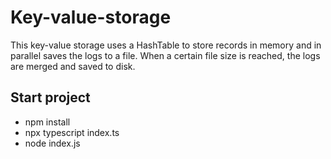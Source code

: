 # Key-value-storage
This key-value storage uses a HashTable to store records in memory and in parallel saves the logs to a file. When a certain file size is reached, the logs are merged and saved to disk.

## Start project
- npm install
- npx typescript index.ts
- node index.js
